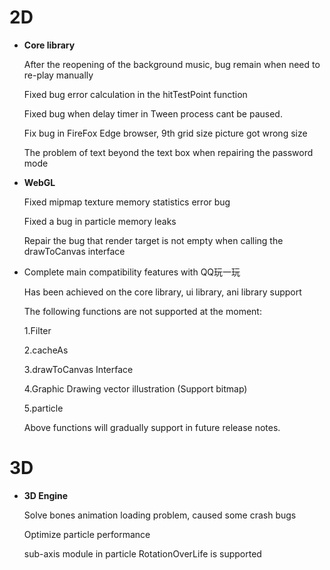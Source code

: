 # 2D

- **Core library**

  After the reopening of the background music, bug remain when need to re-play manually

  Fixed bug error calculation in the hitTestPoint function

  Fixed bug when delay timer in Tween process cant be paused.

  Fix bug in FireFox Edge browser, 9th grid size picture got wrong size

  The problem of text beyond the text box when repairing the password mode

- **WebGL**

  Fixed mipmap texture memory statistics error bug

  Fixed a bug in particle memory leaks

  Repair the bug that render target is not empty when calling the drawToCanvas interface

- Complete main compatibility features with QQ玩一玩

  Has been achieved on the core library, ui library, ani library support

  The following functions are not supported at the moment:

  1.Filter

  2.cacheAs

  3.drawToCanvas Interface

  4.Graphic Drawing vector illustration (Support bitmap)

  5.particle

  Above functions will gradually support in future release notes.


# 3D

- **3D Engine**

  Solve bones animation loading problem, caused some crash bugs

  Optimize particle performance

  sub-axis module in particle RotationOverLife is supported

